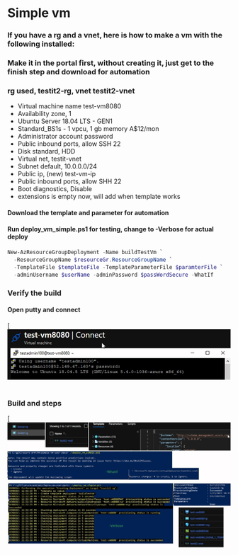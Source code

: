 # Simple vm
### If you have a rg and a vnet, here is how to make a vm with the following installed:
### Make it in the portal first, without creating it, just get to the finish step and download for automation

### rg used, testit2-rg, vnet testit2-vnet


* Virtual machine name test-vm8080
* Availability zone, 1
* Ubuntu Server 18.04 LTS - GEN1
* Standard_BS1s - 1 vpcu, 1 gb memory A$12/mon
* Administrator account password
* Public inbound ports, allow SSH 22
* Disk standard, HDD
* Virtual net, testit-vnet
* Subnet default, 10.0.0.0/24
* Public ip, (new) test-vm-ip
* Public inbound ports, allow SHH 22
* Boot diagnostics, Disable
* extensions is empty now, will add when template works

#### Download the template and parameter for automation

#### Run deploy_vm_simple.ps1 for testing, change to -Verbose for actual deploy
```ps1 
New-AzResourceGroupDeployment -Name buildTestVm `
  -ResourceGroupName $resourceGr.ResourceGroupName `
  -TemplateFile $templateFile -TemplateParameterFile $paramterFile `
  -adminUsername $userName -adminPassword $passWordSecure -WhatIf
```


###  Verify the build
####  Open putty and connect
[![Screenshot](putty.jpg)

# 
### Build and steps
[![Screenshot](setup_1.jpg)
